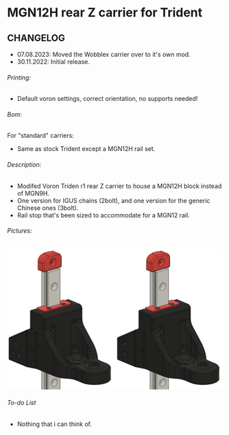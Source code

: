 # MGN12H rear Z carrier for Trident
## CHANGELOG
- 07.08.2023: Moved the Wobblex carrier over to it's own mod.
- 30.11.2022: Initial release.

###### Printing:
- Default voron settings, correct orientation, no supports needed!

###### Bom:
For "standard" carriers:
- Same as stock Trident except a MGN12H rail set.

###### Description:
- Modifed Voron Triden r1 rear Z carrier to house a MGN12H block instead of MGN9H.
- One version for IGUS chains (2bolt), and one version for the generic Chinese ones (3bolt).
- Rail stop that's been sized to accommodate for a MGN12 rail.

###### Pictures:
![](./pics/1.png)

###### To-do List
- Nothing that i can think of.
